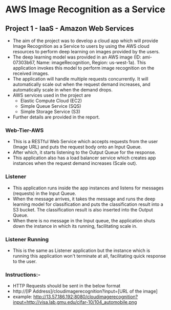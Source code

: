 # AWS Image Recognition as a Service

## Project 1 - IaaS - Amazon Web Services

* The aim of the project was to develop a cloud app which will provide Image Recognition as a Service to users by using the AWS cloud resources to perform deep learning on images provided by the users.
* The deep learning model was provided in an AWS image (ID: ami-07303b67, Name: imageRecognition, Region: us-west-1a). This application invokes this model to perform image recognition on the received images.
* The application will handle multiple requests concurrently. It will automatically scale out when the request demand increases, and automatically scale in when the demand drops.
* AWS services used in the project are  
  * Elastic Compute Cloud (EC2)  
  * Simple Queue Service (SQS) 
  * Simple Storage Service (S3)
* Further details are provided in the report.

### Web-Tier-AWS
* This is a RESTful Web Service which accepts requests from the user (Image URL) and puts the request body onto an Input Queue.
* After which, it starts listening to the Output Queue for the response.
* This application also has a load balancer service which creates app instances when the request demand increases (Scale out).

### Listener
* This application runs inside the app instances and listens for messages (requests) in the Input Queue.
* When the message arrives, it takes the message and runs the deep learning model for classification and puts the classification result into a S3 bucket. The classification result is also inserted into the Output Queue.
* When there is no message in the Input queue, the application shuts down the instance in which its running, facilitating scale in.

### Listener Running
* This is the same as Listener application but the instance which is running this application won't terminate at all, facilitating quick response to the user.

### Instructions:-
* HTTP Requests should be sent in the below format
* http://[IP Address]/cloudimagerecognition?input=[URL of the image]
* example: http://13.57.186.192:8080/cloudimagerecognition?input=http://visa.lab.gmu.edu/cifar-10/104_automobile.png
